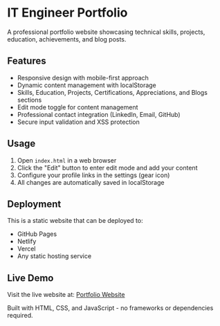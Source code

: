 # IT Engineer Portfolio

A professional portfolio website showcasing technical skills, projects, education, achievements, and blog posts.

## Features

- Responsive design with mobile-first approach
- Dynamic content management with localStorage
- Skills, Education, Projects, Certifications, Appreciations, and Blogs sections
- Edit mode toggle for content management
- Professional contact integration (LinkedIn, Email, GitHub)
- Secure input validation and XSS protection

## Usage

1. Open `index.html` in a web browser
2. Click the "Edit" button to enter edit mode and add your content
3. Configure your profile links in the settings (gear icon)
4. All changes are automatically saved in localStorage

## Deployment

This is a static website that can be deployed to:
- GitHub Pages
- Netlify
- Vercel
- Any static hosting service

## Live Demo

Visit the live website at: [Portfolio Website](https://github.com/nagendrajayaram/it-engineer-portfolio)

Built with HTML, CSS, and JavaScript - no frameworks or dependencies required.
